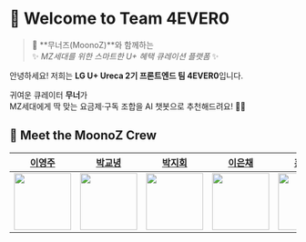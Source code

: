 # 🌈 Welcome to **Team 4EVER0**

> 🐙 **무너즈(MoonoZ)**와 함께하는  
> ✨ *MZ세대를 위한 스마트한 U+ 혜택 큐레이션 플랫폼* ✨

안녕하세요! 저희는 **LG U+ Ureca 2기 프론트엔드 팀 4EVER0**입니다.  

귀여운 큐레이터 **무너**가  
MZ세대에게 딱 맞는 요금제·구독 조합을 AI 챗봇으로 추천해드려요! 🎁🤖


## 👥 Meet the **MoonoZ Crew**

| [이영주](https://github.com/abyss-s) | [박교녕](https://github.com/kny0ng125) | [박지회](https://github.com/jihoi0615) | [이은채](https://github.com/eunchrri) | [홍민주](https://github.com/illustermin) |
| :--: | :--: | :--: | :--: | :--: |
| <img src="https://avatars.githubusercontent.com/u/77565980?v=4" width="100" /> | <img src="https://avatars.githubusercontent.com/u/80964083?v=4" width="100" /> | <img src="https://avatars.githubusercontent.com/u/197379577?v=4" width="100" /> | <img src="https://avatars.githubusercontent.com/u/171488704?v=4" width="100" /> | <img src="https://avatars.githubusercontent.com/u/134802163?v=4" width="100" /> |

